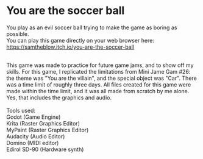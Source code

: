 # You are the soccer ball

You play as an evil soccer ball trying to make the game as boring as possible.<br>
You can play this game directly on your web browser here: https://samtheblow.itch.io/you-are-the-soccer-ball

<br>
This game was made to practice for future game jams, and to show off my skills. For this game, I replicated the limitations from Mini Jame Gam #26: the theme was "You are the villain", and the special object was "Car". There was a time limit of roughly three days. All files created for this game were made within the time limit, and it was all made from scratch by me alone. Yes, that includes the graphics and audio.
<br><br>
Tools used:<br>
Godot (Game Engine)<br>
Krita (Raster Graphics Editor)<br>
MyPaint (Raster Graphics Editor)<br>
Audacity (Audio Editor)<br>
Domino (MIDI editor)<br>
Edirol SD-90 (Hardware synth)<br>
